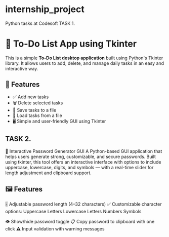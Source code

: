 # internship_project
Python tasks at Codesoft
TASK 1.
# 📝 To-Do List App using Tkinter

This is a simple **To-Do List desktop application** built using Python's Tkinter library. It allows users to add, delete, and manage daily tasks in an easy and interactive way.

## 📌 Features

- ✅ Add new tasks
- 🗑️ Delete selected tasks
- 💾 Save tasks to a file
- 📂 Load tasks from a file
- 🖥️ Simple and user-friendly GUI using Tkinter

## TASK 2.
🔐 Interactive Password Generator GUI
A Python-based GUI application that helps users generate strong, customizable, and secure passwords. Built using tkinter, this tool offers an interactive interface with options to include uppercase, lowercase, digits, and symbols — with a real-time slider for length adjustment and clipboard support.

## 🖼️ Features
🎚️ Adjustable password length (4–32 characters)
✅ Customizable character options:
Uppercase Letters
Lowercase Letters
Numbers
Symbols

👁️ Show/hide password toggle
📋 Copy password to clipboard with one click
⚠️ Input validation with warning messages


